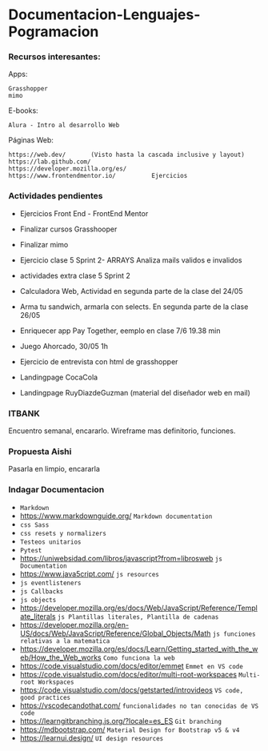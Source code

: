 # Documentacion-Lenguajes-Pogramacion

### Recursos interesantes:

Apps: 

    Grasshopper
    mimo

E-books:

    Alura - Intro al desarrollo Web

Páginas Web:

    https://web.dev/       (Visto hasta la cascada inclusive y layout)
    https://lab.github.com/
    https://developer.mozilla.org/es/
    https://www.frontendmentor.io/          Ejercicios

### Actividades pendientes
- Ejercicios Front End - FrontEnd Mentor

- Finalizar cursos Grasshooper
- Finalizar mimo

- Ejercicio clase 5 Sprint 2- ARRAYS
    Analiza mails validos e invalidos
- actividades extra clase 5 Sprint 2
- Calculadora Web, Actividad en segunda parte de la clase del 24/05
- Arma tu sandwich, armarla con selects. En segunda parte de la clase 26/05
- Enriquecer app Pay Together, eemplo en clase 7/6 19.38 min
- Juego Ahorcado, 30/05 1h
- Ejercicio de entrevista con html de grasshopper
- Landingpage CocaCola
- Landingpage RuyDiazdeGuzman (material del diseñador web en mail)

### ITBANK
Encuentro semanal, encararlo.
Wireframe mas definitorio, funciones.

### Propuesta Aishi
Pasarla en limpio, encararla
            
### Indagar Documentacion

- `Markdown`
- https://www.markdownguide.org/ `Markdown documentation`
- `css Sass`
- `css resets y normalizers`
- `Testeos unitarios`
- `Pytest`
- https://uniwebsidad.com/libros/javascript?from=librosweb `js Documentation`
- https://www.java5cript.com/ `js resources`
- `js eventlisteners`
- `js Callbacks`
- `js objects`
- https://developer.mozilla.org/es/docs/Web/JavaScript/Reference/Template_literals `js Plantillas literales, Plantilla de cadenas` 
- https://developer.mozilla.org/en-US/docs/Web/JavaScript/Reference/Global_Objects/Math `js funciones relativas a la matematica`
- https://developer.mozilla.org/es/docs/Learn/Getting_started_with_the_web/How_the_Web_works `Como funciona la web`
- https://code.visualstudio.com/docs/editor/emmet `Emmet en VS code`
- https://code.visualstudio.com/docs/editor/multi-root-workspaces `Multi-root Workspaces`
- https://code.visualstudio.com/docs/getstarted/introvideos `VS code, good practices`
- https://vscodecandothat.com/  `funcionalidades no tan conocidas de VS code`
- https://learngitbranching.js.org/?locale=es_ES `Git branching`
- https://mdbootstrap.com/  `Material Design for Bootstrap v5 & v4`
- https://learnui.design/ `UI design resources`


